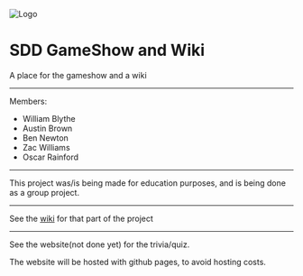 ![Logo](willyb321.github.com/SDD-GameShow-Wiki/SDD.logo.png)

# SDD GameShow and Wiki
A place for the gameshow and a wiki
***
Members:
- William Blythe
- Austin Brown
- Ben Newton
- Zac Williams
- Oscar Rainford

***
This project was/is being made for education purposes, and is being done as a group project.
***
See the [wiki](https://github.com/willyb321/SDD-GameShow-Wiki/wiki) for that part of the project
***
See the website(not done yet) for the trivia/quiz.

The website will be hosted with github pages, to avoid hosting costs.
